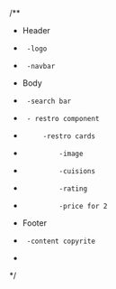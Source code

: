 /**
 * Header
 *      -logo
 *      -navbar
 * Body
 *      -search bar
 *      - restro component
 *          -restro cards
 *              -image
 *              -cuisions    
 *              -rating
 *              -price for 2
 * Footer
 *      -content copyrite
 * 
 */